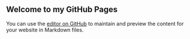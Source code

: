 ## Welcome to my GitHub Pages

You can use the [editor on GitHub](https://github.com/elbarto91/GioCol/edit/main/README.md) to maintain and preview the content for your website in Markdown files.
